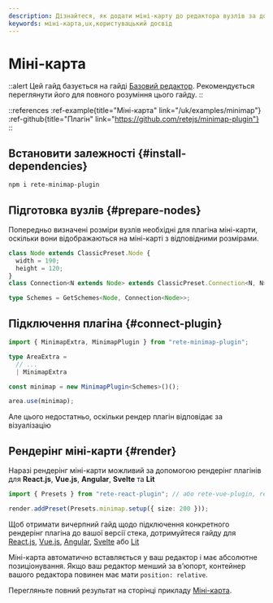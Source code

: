 ```yaml
---
description: Дізнайтеся, як додати міні-карту до редактора вузлів за допомогою плагіна rete-minimap-plugin, і покращте взаємодію з користувачами за допомогою цього покрокового гайду
keywords: міні-карта,ux,користувацький досвід
---
```


# Міні-карта

::alert
Цей гайд базується на гайді [Базовий редактор](/uk/docs/guides/basic). Рекомендується переглянути його для повного розуміння цього гайду.
::

::references
:ref-example{title="Міні-карта" link="/uk/examples/minimap"}
:ref-github{title="Плагін" link="https://github.com/retejs/minimap-plugin"}
::

## Встановити залежності {#install-dependencies}

```bash
npm i rete-minimap-plugin
```

## Підготовка вузлів {#prepare-nodes}

Попередньо визначені розміри вузлів необхідні для плагіна міні-карти, оскільки вони відображаються на міні-карті з відповідними розмірами.

```ts
class Node extends ClassicPreset.Node {
  width = 190;
  height = 120;
}
class Connection<N extends Node> extends ClassicPreset.Connection<N, N> {}

type Schemes = GetSchemes<Node, Connection<Node>>;
```

## Підключення плагіна {#connect-plugin}

```ts
import { MinimapExtra, MinimapPlugin } from "rete-minimap-plugin";

type AreaExtra =
  // ...
  | MinimapExtra

const minimap = new MinimapPlugin<Schemes>()();

area.use(minimap);
```

Але цього недостатньо, оскільки рендер плагін відповідає за візуалізацію

## Рендерінг міні-карти {#render}

Наразі рендерінг міні-карти можливий за допомогою рендерінг плагінів для **React.js**, **Vue.js**, **Angular**, **Svelte** та **Lit**


```ts
import { Presets } from "rete-react-plugin"; // або rete-vue-plugin, rete-angular-plugin, rete-svelte-plugin, @retejs/lit-plugin

render.addPreset(Presets.minimap.setup({ size: 200 }));
```

Щоб отримати вичерпний гайд щодо підключення конкретного рендерінг плагіна до вашої версії стека, дотримуйтеся гайду для
[React.js](/uk/docs/guides/renderers/react), [Vue.js](/uk/docs/guides/renderers/vue), [Angular](/uk/docs/guides/renderers/angular), [Svelte](/uk/docs/guides/renderers/svelte) або [Lit](/uk/docs/guides/renderers/lit)

Міні-карта автоматично вставляється у ваш редактор і має абсолютне позиціонування. Якщо ваш редактор менший за в’юпорт, контейнер вашого редактора повинен має мати `position: relative`.

Перегляньте повний результат на сторінці прикладу [Міні-карта](/uk/examples/minimap).
